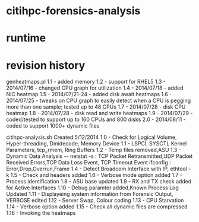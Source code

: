 citihpc-forensics-analysis
==========================

runtime
=======

revision history
================

genheatmaps.pl
1.1 - added memory
1.2 - support for RHEL5
1.3 - 2014/07/16 - changed CPU graph for utilization
1.4 - 2014/07/18 - added NIC heatmap
1.5 - 2014/07/21-24 - added disk await heatmaps
1.6 - 2014/07/25 - tweaks on CPU graph to easily detect when a CPU is pegging more than one sample; tested up to 48 CPUs
1.7 - 2014/07/28 - disk CPU heatmap
1.8 - 2014/07/28 - disk read and write heatmaps
1.9 - 2014/07/29 - coded/tested to support up to 160 CPUs and 800 disks
2.0 - 2014/08/11 - coded to support 1000+ dynamic files

citihpc-analysis.sh
Created 5/12/2014
1.0 - Check for  Logical Volume, Hyper-threading, Dmidecode, Memory Device
1.1 - LSPCI, SYSCTL Kernel Parameters, tcp_rmem, Ring Buffers
1.2 - Temp files removed,ASU
1.3 - Dynamic Data Analysis --
                             netstat -s : TCP Packet Retransmitted,UDP Packet Received Errors,TCP Data Loss Event, TCP Timeout Event
                             ifconfig : Error,Drop,Overrun,Frame
1.4 - Detect Broadcom Interface with IP, ethtool -k
1.5 - Check and headers added
1.6 - Verbose mode option added
1.7 - Process identification
1.8 - ASU base updated
1.9 - RX and TX check added for Active Interfaces
1.10 - Debug paramter added,Known Process Log Updated
1.11 - Displayeing system information from Forensic Output, VERBOSE edited
1.12 - Server Swap, Colour coding
1.13 - CPU Starvation
1.14 - Verbose option added
1.15 - Check all dynamic files are compressed
1.16 - Invoking the heatmaps

